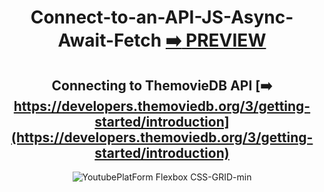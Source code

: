 <div align="center">

# Connect-to-an-API-JS-Async-Await-Fetch [:arrow_right: PREVIEW](https://connect-to-an-api-js-async-await-fetch.vercel.app/)

## Connecting to ThemovieDB API [:arrow_right: https://developers.themoviedb.org/3/getting-started/introduction](https://developers.themoviedb.org/3/getting-started/introduction) 


![YoutubePlatForm Flexbox CSS-GRID-min](https://user-images.githubusercontent.com/26189854/231919456-7787dd87-5247-4c71-9c1c-b0e2688d2e43.gif)




</div>



